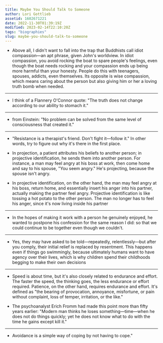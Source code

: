 ```yaml
---
title: Maybe You Should Talk to Someone
author: Lori Gottlieb
assetid: 1602671221
date: 2022-11-30T01:39:19Z
modified: 2023-02-14T22:10:20Z
tags: "biographies"
slug: maybe-you-should-talk-to-someone
---
```


*  Above all, I didn't want to fall into the trap that Buddhists call idiot compassion—an apt phrase, given John's worldview. In idiot compassion, you avoid rocking the boat to spare people's feelings, even though the boat needs rocking and your compassion ends up being more harmful than your honesty. People do this with teenagers, spouses, addicts, even themselves. Its opposite is wise compassion, which means caring about the person but also giving him or her a loving truth bomb when needed.

---

*  I think of a Flannery O'Connor quote: "The truth does not change according to our ability to stomach it."

---

*  from Einstein: "No problem can be solved from the same level of consciousness that created it."

---

*  "Resistance is a therapist's friend. Don't fight it—follow it." In other words, try to figure out why it's there in the first place.

*  In projection, a patient attributes his beliefs to another person; in projective identification, he sends them into another person. For instance, a man may feel angry at his boss at work, then come home and say to his spouse, "You seem angry." He's projecting, because the spouse isn't angry.

*  In projective identification, on the other hand, the man may feel angry at his boss, return home, and essentially insert his anger into his partner, actually making the partner feel angry. Projective identification is like tossing a hot potato to the other person. The man no longer has to feel his anger, since it's now living inside his partner

---

*  In the hopes of making it work with a person he genuinely enjoyed, he wanted to postpone his confession for the same reason I did: so that we could continue to be together even though we couldn't.

---

*  Yes, they may have asked to be told—repeatedly, relentlessly—but after you comply, their initial relief is replaced by resentment. This happens even if things go swimmingly, because ultimately humans want to have agency over their lives, which is why children spend their childhoods begging to make their own decisions

---

*  Speed is about time, but it's also closely related to endurance and effort. The faster the speed, the thinking goes, the less endurance or effort required. Patience, on the other hand, requires endurance and effort. It's defined as "the bearing of provocation, annoyance, misfortune, or pain without complaint, loss of temper, irritation, or the like."

*  The psychoanalyst Erich Fromm had made this point more than fifty years earlier: "Modern man thinks he loses something—time—when he does not do things quickly; yet he does not know what to do with the time he gains except kill it."

---

*  Avoidance is a simple way of coping by not having to cope."

